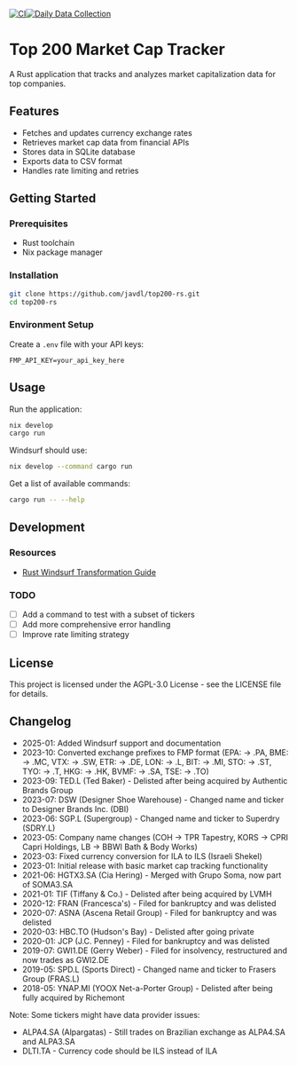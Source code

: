 <!--
SPDX-FileCopyrightText: 2025 Joost van der Laan <joost@fashionunited.com>

SPDX-License-Identifier: AGPL-3.0-only
-->

[![CI](https://github.com/javdl/top200-rs/actions/workflows/ci.yml/badge.svg)](https://github.com/javdl/top200-rs/actions/workflows/ci.yml)[![Daily Data Collection](https://github.com/javdl/top200-rs/actions/workflows/daily-run.yml/badge.svg)](https://github.com/javdl/top200-rs/actions/workflows/daily-run.yml)

# Top 200 Market Cap Tracker

A Rust application that tracks and analyzes market capitalization data for top companies.

## Features

- Fetches and updates currency exchange rates
- Retrieves market cap data from financial APIs
- Stores data in SQLite database
- Exports data to CSV format
- Handles rate limiting and retries

## Getting Started

### Prerequisites

- Rust toolchain
- Nix package manager

### Installation

```bash
git clone https://github.com/javdl/top200-rs.git
cd top200-rs
```

### Environment Setup

Create a `.env` file with your API keys:

```env
FMP_API_KEY=your_api_key_here
```

## Usage

Run the application:

```bash
nix develop 
cargo run
```

Windsurf should use:

```bash
nix develop --command cargo run
```

Get a list of available commands:

```bash
cargo run -- --help
```

## Development

### Resources

- [Rust Windsurf Transformation Guide](https://neoexogenesis.com/posts/rust-windsurf-transformation/)

### TODO

- [ ] Add a command to test with a subset of tickers
- [ ] Add more comprehensive error handling
- [ ] Improve rate limiting strategy

## License

This project is licensed under the AGPL-3.0 License - see the LICENSE file for details.

## Changelog

- 2025-01: Added Windsurf support and documentation
- 2023-10: Converted exchange prefixes to FMP format (EPA: -> .PA, BME: -> .MC, VTX: -> .SW, ETR: -> .DE, LON: -> .L, BIT: -> .MI, STO: -> .ST, TYO: -> .T, HKG: -> .HK, BVMF: -> .SA, TSE: -> .TO)
- 2023-09: TED.L (Ted Baker) - Delisted after being acquired by Authentic Brands Group
- 2023-07: DSW (Designer Shoe Warehouse) - Changed name and ticker to Designer Brands Inc. (DBI)
- 2023-06: SGP.L (Supergroup) - Changed name and ticker to Superdry (SDRY.L)
- 2023-05: Company name changes (COH -> TPR Tapestry, KORS -> CPRI Capri Holdings, LB -> BBWI Bath & Body Works)
- 2023-03: Fixed currency conversion for ILA to ILS (Israeli Shekel)
- 2023-01: Initial release with basic market cap tracking functionality
- 2021-06: HGTX3.SA (Cia Hering) - Merged with Grupo Soma, now part of SOMA3.SA
- 2021-01: TIF (Tiffany & Co.) - Delisted after being acquired by LVMH
- 2020-12: FRAN (Francesca's) - Filed for bankruptcy and was delisted
- 2020-07: ASNA (Ascena Retail Group) - Filed for bankruptcy and was delisted
- 2020-03: HBC.TO (Hudson's Bay) - Delisted after going private
- 2020-01: JCP (J.C. Penney) - Filed for bankruptcy and was delisted
- 2019-07: GWI1.DE (Gerry Weber) - Filed for insolvency, restructured and now trades as GWI2.DE
- 2019-05: SPD.L (Sports Direct) - Changed name and ticker to Frasers Group (FRAS.L)
- 2018-05: YNAP.MI (YOOX Net-a-Porter Group) - Delisted after being fully acquired by Richemont

Note: Some tickers might have data provider issues:

- ALPA4.SA (Alpargatas) - Still trades on Brazilian exchange as ALPA4.SA and ALPA3.SA
- DLTI.TA - Currency code should be ILS instead of ILA
